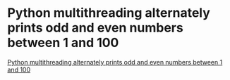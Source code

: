 # Python multithreading alternately prints odd and even numbers between 1 and 100
[Python multithreading alternately prints odd and even numbers between 1 and 100](https://aiwithcloud.com/2022/09/15/python_multithreading_alternately_prints_odd_and_even_numbers_between_1_and_100/)